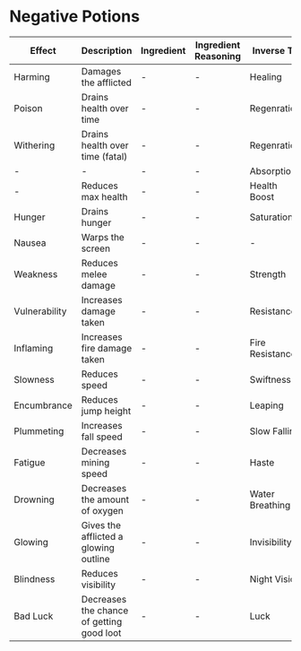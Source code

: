 # Negative Potions
| Effect        | Description                               | Ingredient | Ingredient Reasoning | Inverse To      |
| ------------- | ----------------------------------------- | ---------- | -------------------- | --------------- |
| Harming       | Damages the afflicted                     | -          | -                    | Healing         |
| Poison        | Drains health over time                   | -          | -                    | Regenration     |
| Withering     | Drains health over time (fatal)           | -          | -                    | Regenration     |
| -             | -                                         | -          | -                    | Absorption      |
| -             | Reduces max health                        | -          | -                    | Health Boost    |
| Hunger        | Drains hunger                             | -          | -                    | Saturation      |
| Nausea        | Warps the screen                          | -          | -                    | -               |
| Weakness      | Reduces melee damage                      | -          | -                    | Strength        |
| Vulnerability | Increases damage taken                    | -          | -                    | Resistance      |
| Inflaming     | Increases fire damage taken               | -          | -                    | Fire Resistance |
| Slowness      | Reduces speed                             | -          | -                    | Swiftness       |
| Encumbrance   | Reduces jump height                       | -          | -                    | Leaping         |
| Plummeting    | Increases fall speed                      | -          | -                    | Slow Falling    |
| Fatigue       | Decreases mining speed                    | -          | -                    | Haste           |
| Drowning      | Decreases the amount of oxygen            | -          | -                    | Water Breathing |
| Glowing       | Gives the afflicted a glowing outline     | -          | -                    | Invisibility    |
| Blindness     | Reduces visibility                        | -          | -                    | Night Vision    |
| Bad Luck      | Decreases the chance of getting good loot | -          | -                    | Luck            |
